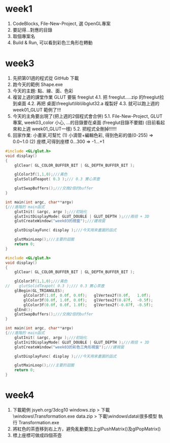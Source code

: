 # week1
1. CodeBlocks, File-New-Project, 選 OpenGL專案
2. 要記得...對應的目錄
3. 取個專案名
4. Build & Run, 可以看到彩色三角形在轉動

# week3
1. 先把第01週的程式從 GitHub 下載
2. 跑今天的範例 Shape.exe
3. 今天的主題: 點、線、面、色彩
4. 複習上週的課堂作業 GLUT 要裝 freeglut 4.1. 把 freeglut.....zip 的freeglut拉到桌面 4.2. 再把 桌面\freeglut\lib\libglut32.a 複製好 4.3. 就可以跑上週的 week01_GLUT 範例了!!!
5. 今天的主角要出現了(把上週的2個程式會合併) 5.1. File-New-Project, GLUT專案, week03_color 小心, ...的目錄要在桌面 (freeglut目錄不要錯) (目前看起來和上週 week01_GLUT一樣) 5.2. 把程式全刪掉!!!!!!
6. 回家作業: 小畫家,可幫忙 (1) 小滴管+編輯色彩, 得到色彩的值(0-255) => 0.0~1.0 (2) 座標,可得到座標 0...300 => -1...+1

```c++
#include <GL/glut.h>
void display()
{
    glClear( GL_COLOR_BUFFER_BIT | GL_DEPTH_BUFFER_BIT );

    glColor3f(1,1,0);///黃色
    glutSolidTeapot( 0.3 );/// 0.3 實心茶壼

    glutSwapBuffers();///交換2倍的buffer
}

int main(int argc, char**argv)
{///進階的 main函式
    glutInit( &argc, argv );///初始化
    glutInitDisplayMode( GLUT_DOUBLE | GLUT_DEPTH );///兩倍 + 3D
    glutCreateWindow("week03的視窗");///建視窗

    glutDisplayFunc( display );///今天用來畫圖的函式

    glutMainLoop();///主要的迴圈
    return 0;
}
```

```c++
#include <GL/glut.h>
void display()
{
    glClear( GL_COLOR_BUFFER_BIT | GL_DEPTH_BUFFER_BIT );

    glColor3f(1,1,0);///黃色
//    glutSolidTeapot( 0.3 );/// 0.3 實心茶壼
    glBegin(GL_TRIANGLES);
        glColor3f(1.0f, 0.0f, 0.0f);   glVertex2f(0.0f,   1.0f);
        glColor3f(0.0f, 1.0f, 0.0f);   glVertex2f(0.87f,  -0.5f);
        glColor3f(0.0f, 0.0f, 1.0f);   glVertex2f(-0.87f, -0.5f);
    glEnd();
    glutSwapBuffers();///交換2倍的buffer
}

int main(int argc, char**argv)
{///進階的 main函式
    glutInit( &argc, argv );///初始化
    glutInitDisplayMode( GLUT_DOUBLE | GLUT_DEPTH );///兩倍 + 3D
    glutCreateWindow("week03的彩色三角形視窗");///建視窗

    glutDisplayFunc( display );///今天用來畫圖的函式

    glutMainLoop();///主要的迴圈
    return 0;
}
```

# week4

1. 下載範例 jsyeh.org/3dcg10
windows.zip > 下載\windows\Transformation.exe
data.zip         > 下載\windows\data\很多模型
執行 Transformation.exe
2. 將紅色的茶壼移到右上方，避免亂動要加上glPushMatrix()及glPopMatrix()
3. 標上座標可做成四個茶壺
